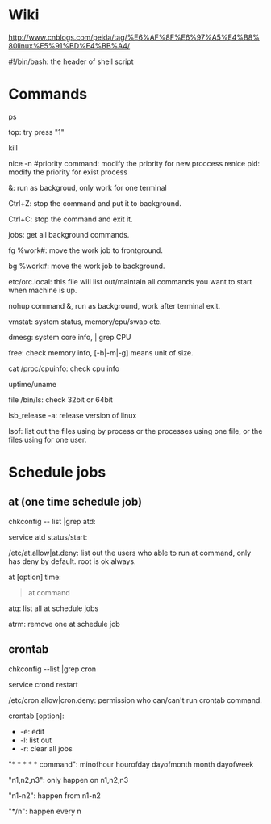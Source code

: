 # Wiki
http://www.cnblogs.com/peida/tag/%E6%AF%8F%E6%97%A5%E4%B8%80linux%E5%91%BD%E4%BB%A4/

#!/bin/bash: the header of shell script

# Commands
ps

top: try press "1"

kill

nice -n #priority command: modify the priority for new proccess
renice pid: modify the priority for exist process

&: run as backgroud, only work for one terminal

Ctrl+Z: stop the command and put it to background.

Ctrl+C: stop the command and exit it.

jobs: get all background commands.

fg %work#: move the work job to frontground.

bg %work#: move the work job to background.

etc/orc.local: this file will list out/maintain all commands you want to start when machine is up. 

nohup command &, run as background, work after terminal exit.

vmstat: system status, memory/cpu/swap etc.

dmesg: system core info, | grep CPU

free: check memory info,  [-b|-m|-g] means unit of size.

cat /proc/cpuinfo: check cpu info

uptime/uname

file /bin/ls: check 32bit or 64bit

lsb_release -a: release version of linux

lsof: list out the files using by process or the processes using  one file, or the files using for one user.

# Schedule jobs

## at (one time schedule job)

chkconfig -- list |grep atd:

service atd status/start:

/etc/at.allow|at.deny: list out the users who able to run at command, only has deny by default. root is ok always.

at [option] time: 
>at command

atq: list all at schedule jobs

atrm: remove one at schedule job

## crontab

chkconfig --list |grep cron

service crond restart

/etc/cron.allow|cron.deny: permission who can/can't run crontab command.

crontab [option]: 

* -e: edit
* -l: list out
* -r: clear all jobs
   
"* * * * * command": minofhour hourofday dayofmonth month dayofweek

"n1,n2,n3": only happen on n1,n2,n3

"n1-n2": happen from n1-n2

"*/n": happen every n
